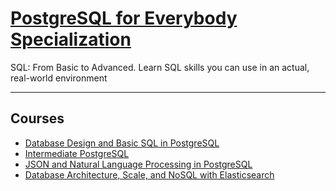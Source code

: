 # [PostgreSQL for Everybody Specialization](https://www.pg4e.com/) 

SQL: From Basic to Advanced. Learn SQL skills you can use in an actual, real-world environment 

-----


## Courses

- [Database Design and Basic SQL in PostgreSQL](https://github.com/repans/PostgreSQL-for-Everybody-Specialization/tree/main/Database%20Design%20and%20Basic%20SQL%20in%20PostgreSQL)  
- [Intermediate PostgreSQL](https://github.com/repans/PostgreSQL-for-Everybody-Specialization/tree/main/Intermediate-PostgreSQL)  
- [JSON and Natural Language Processing in PostgreSQL](https://github.com/repans/PostgreSQL-for-Everybody-Specialization/tree/main/JSON-and-Natural-Language-Processing-in-PostgreSQL)  
- [Database Architecture, Scale, and NoSQL with Elasticsearch](https://github.com/repans/PostgreSQL-for-Everybody-Specialization/blob/c9caba6523a098caa7764765afab7c8a2377c7fa/Database-Architecture-Scale-and-NoSQL-with-Elasticsearch/readme.md)  

